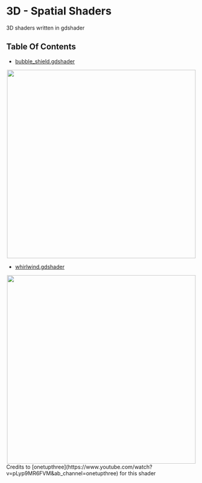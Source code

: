 
# 3D - Spatial Shaders
3D shaders written in gdshader 

## Table Of Contents
- [bubble_shield.gdshader](bubble_shield.gdshader)
<div style="text-align: center;">
  <img src="https://github.com/wokidoo/Handy_Godot_Shaders/assets/77600208/1225afa5-9bc7-44dd-9372-efc8f0a27f81" width="500" />
</div>

- [whirlwind.gdshader](whirlwind.gdshader)
<div style="text-align: center;">
  <img src="https://github.com/wokidoo/Handy_Godot_Shaders/assets/77600208/cd09ec53-5d8f-420b-8bf9-1e424b51c255" width="500" />
</div>
Credits to [onetupthree](https://www.youtube.com/watch?v=pLyp9MR6FVM&ab_channel=onetupthree) for this shader

